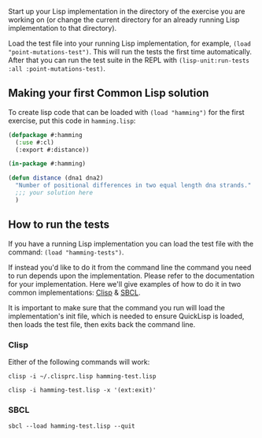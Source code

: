 Start up your Lisp implementation in the directory of the exercise you
are working on (or change the current directory for an already running
Lisp implementation to that directory).

Load the test file into your running Lisp implementation, for example,
`(load "point-mutations-test")`. This will run the tests the first
time automatically. After that you can run the test suite in the REPL
with `(lisp-unit:run-tests :all :point-mutations-test)`.

## Making your first Common Lisp solution

To create lisp code that can be loaded with `(load "hamming")`
for the first exercise, put this code in `hamming.lisp`:

```lisp
(defpackage #:hamming
  (:use #:cl)
  (:export #:distance))

(in-package #:hamming)

(defun distance (dna1 dna2)
  "Number of positional differences in two equal length dna strands."
  ;;; your solution here
  )
```

## How to run the tests

If you have a running Lisp implementation you can load the test file 
with the command: `(load "hamming-tests")`.

If instead you'd like to do it from the command line the command you
need to run depends upon the implementation. Please refer to the
documentation for your implementation. Here we'll give examples of how
to do it in two common implementations: 
[Clisp](https://clisp.sourceforge.io) & [SBCL](http://www.sbcl.org).

It is important to make sure that the command you run will load the
implementation's init file, which is needed to ensure QuickLisp is
loaded, then loads the test file, then exits back the command line.

### Clisp

Either of the following commands will work:

```
clisp -i ~/.clisprc.lisp hamming-test.lisp
```

```
clisp -i hamming-test.lisp -x '(ext:exit)'
```

### SBCL

```
sbcl --load hamming-test.lisp --quit
```

